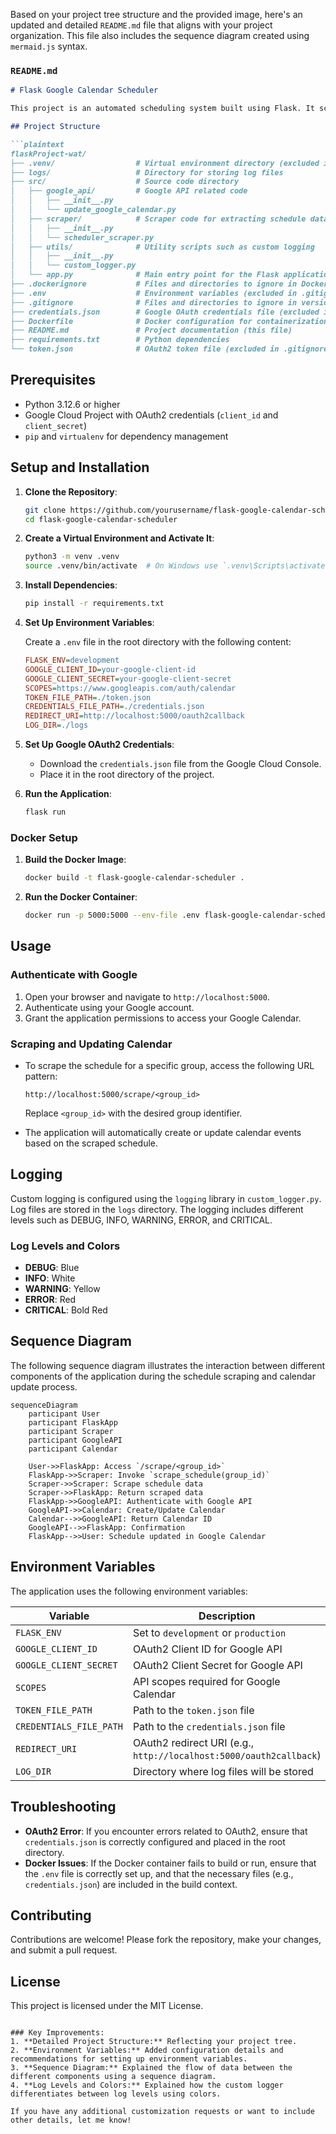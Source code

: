 Based on your project tree structure and the provided image, here's an updated and detailed `README.md` file that aligns with your project organization. This file also includes the sequence diagram created using `mermaid.js` syntax.

### `README.md`

```markdown
# Flask Google Calendar Scheduler

This project is an automated scheduling system built using Flask. It scrapes schedule data and integrates it with Google Calendar to create and update calendar events dynamically. The project also includes custom logging to track activities and errors, providing a robust solution for schedule management and Google Calendar integration.

## Project Structure

```plaintext
flaskProject-wat/
├── .venv/                  # Virtual environment directory (excluded in .gitignore)
├── logs/                   # Directory for storing log files
├── src/                    # Source code directory
│   ├── google_api/         # Google API related code
│   │   ├── __init__.py
│   │   └── update_google_calendar.py
│   ├── scraper/            # Scraper code for extracting schedule data
│   │   ├── __init__.py
│   │   └── scheduler_scraper.py
│   ├── utils/              # Utility scripts such as custom logging
│   │   ├── __init__.py
│   │   └── custom_logger.py
│   └── app.py              # Main entry point for the Flask application
├── .dockerignore           # Files and directories to ignore in Docker builds
├── .env                    # Environment variables (excluded in .gitignore)
├── .gitignore              # Files and directories to ignore in version control
├── credentials.json        # Google OAuth credentials file (excluded in .gitignore)
├── Dockerfile              # Docker configuration for containerization
├── README.md               # Project documentation (this file)
├── requirements.txt        # Python dependencies
└── token.json              # OAuth2 token file (excluded in .gitignore)
```

## Prerequisites

- Python 3.12.6 or higher
- Google Cloud Project with OAuth2 credentials (`client_id` and `client_secret`)
- `pip` and `virtualenv` for dependency management

## Setup and Installation

1. **Clone the Repository**:

   ```bash
   git clone https://github.com/yourusername/flask-google-calendar-scheduler.git
   cd flask-google-calendar-scheduler
   ```

2. **Create a Virtual Environment and Activate It**:

   ```bash
   python3 -m venv .venv
   source .venv/bin/activate  # On Windows use `.venv\Scripts\activate`
   ```

3. **Install Dependencies**:

   ```bash
   pip install -r requirements.txt
   ```

4. **Set Up Environment Variables**:

   Create a `.env` file in the root directory with the following content:

   ```ini
   FLASK_ENV=development
   GOOGLE_CLIENT_ID=your-google-client-id
   GOOGLE_CLIENT_SECRET=your-google-client-secret
   SCOPES=https://www.googleapis.com/auth/calendar
   TOKEN_FILE_PATH=./token.json
   CREDENTIALS_FILE_PATH=./credentials.json
   REDIRECT_URI=http://localhost:5000/oauth2callback
   LOG_DIR=./logs
   ```

5. **Set Up Google OAuth2 Credentials**:

   - Download the `credentials.json` file from the Google Cloud Console.
   - Place it in the root directory of the project.

6. **Run the Application**:

   ```bash
   flask run
   ```

### Docker Setup

1. **Build the Docker Image**:

   ```bash
   docker build -t flask-google-calendar-scheduler .
   ```

2. **Run the Docker Container**:

   ```bash
   docker run -p 5000:5000 --env-file .env flask-google-calendar-scheduler
   ```

## Usage

### Authenticate with Google

1. Open your browser and navigate to `http://localhost:5000`.
2. Authenticate using your Google account.
3. Grant the application permissions to access your Google Calendar.

### Scraping and Updating Calendar

- To scrape the schedule for a specific group, access the following URL pattern:

  ```
  http://localhost:5000/scrape/<group_id>
  ```

  Replace `<group_id>` with the desired group identifier.

- The application will automatically create or update calendar events based on the scraped schedule.

## Logging

Custom logging is configured using the `logging` library in `custom_logger.py`. Log files are stored in the `logs` directory. The logging includes different levels such as DEBUG, INFO, WARNING, ERROR, and CRITICAL.

### Log Levels and Colors

- **DEBUG**: Blue
- **INFO**: White
- **WARNING**: Yellow
- **ERROR**: Red
- **CRITICAL**: Bold Red

## Sequence Diagram

The following sequence diagram illustrates the interaction between different components of the application during the schedule scraping and calendar update process.

```mermaid
sequenceDiagram
    participant User
    participant FlaskApp
    participant Scraper
    participant GoogleAPI
    participant Calendar

    User->>FlaskApp: Access `/scrape/<group_id>`
    FlaskApp->>Scraper: Invoke `scrape_schedule(group_id)`
    Scraper->>Scraper: Scrape schedule data
    Scraper->>FlaskApp: Return scraped data
    FlaskApp->>GoogleAPI: Authenticate with Google API
    GoogleAPI->>Calendar: Create/Update Calendar
    Calendar-->>GoogleAPI: Return Calendar ID
    GoogleAPI-->>FlaskApp: Confirmation
    FlaskApp-->>User: Schedule updated in Google Calendar
```

## Environment Variables

The application uses the following environment variables:

| Variable                | Description                                      |
|-------------------------|--------------------------------------------------|
| `FLASK_ENV`             | Set to `development` or `production`             |
| `GOOGLE_CLIENT_ID`      | OAuth2 Client ID for Google API                  |
| `GOOGLE_CLIENT_SECRET`  | OAuth2 Client Secret for Google API              |
| `SCOPES`                | API scopes required for Google Calendar          |
| `TOKEN_FILE_PATH`       | Path to the `token.json` file                    |
| `CREDENTIALS_FILE_PATH` | Path to the `credentials.json` file              |
| `REDIRECT_URI`          | OAuth2 redirect URI (e.g., `http://localhost:5000/oauth2callback`) |
| `LOG_DIR`               | Directory where log files will be stored         |

## Troubleshooting

- **OAuth2 Error**: If you encounter errors related to OAuth2, ensure that `credentials.json` is correctly configured and placed in the root directory.
- **Docker Issues**: If the Docker container fails to build or run, ensure that the `.env` file is correctly set up, and that the necessary files (e.g., `credentials.json`) are included in the build context.

## Contributing

Contributions are welcome! Please fork the repository, make your changes, and submit a pull request.

## License

This project is licensed under the MIT License.
```

### Key Improvements:
1. **Detailed Project Structure:** Reflecting your project tree.
2. **Environment Variables:** Added configuration details and recommendations for setting up environment variables.
3. **Sequence Diagram:** Explained the flow of data between the different components using a sequence diagram.
4. **Log Levels and Colors:** Explained how the custom logger differentiates between log levels using colors.

If you have any additional customization requests or want to include other details, let me know!